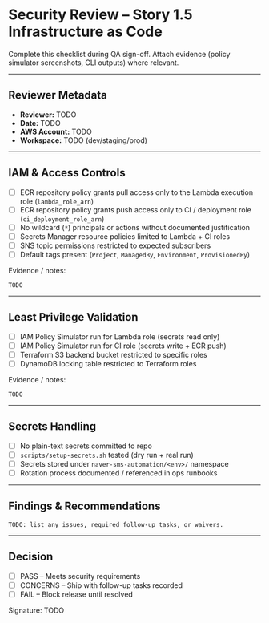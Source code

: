 # Security Review – Story 1.5 Infrastructure as Code

Complete this checklist during QA sign-off. Attach evidence (policy simulator screenshots, CLI outputs) where relevant.

---

## Reviewer Metadata

- **Reviewer:** TODO
- **Date:** TODO
- **AWS Account:** TODO
- **Workspace:** TODO (dev/staging/prod)

---

## IAM & Access Controls

- [ ] ECR repository policy grants pull access only to the Lambda execution role (`lambda_role_arn`)
- [ ] ECR repository policy grants push access only to CI / deployment role (`ci_deployment_role_arn`)
- [ ] No wildcard (`*`) principals or actions without documented justification
- [ ] Secrets Manager resource policies limited to Lambda + CI roles
- [ ] SNS topic permissions restricted to expected subscribers
- [ ] Default tags present (`Project`, `ManagedBy`, `Environment`, `ProvisionedBy`)

Evidence / notes:
```
TODO
```

---

## Least Privilege Validation

- [ ] IAM Policy Simulator run for Lambda role (secrets read only)
- [ ] IAM Policy Simulator run for CI role (secrets write + ECR push)
- [ ] Terraform S3 backend bucket restricted to specific roles
- [ ] DynamoDB locking table restricted to Terraform roles

Evidence / notes:
```
TODO
```

---

## Secrets Handling

- [ ] No plain-text secrets committed to repo
- [ ] `scripts/setup-secrets.sh` tested (dry run + real run)
- [ ] Secrets stored under `naver-sms-automation/<env>/` namespace
- [ ] Rotation process documented / referenced in ops runbooks

---

## Findings & Recommendations

```
TODO: list any issues, required follow-up tasks, or waivers.
```

---

## Decision

- [ ] PASS – Meets security requirements
- [ ] CONCERNS – Ship with follow-up tasks recorded
- [ ] FAIL – Block release until resolved

Signature: TODO

